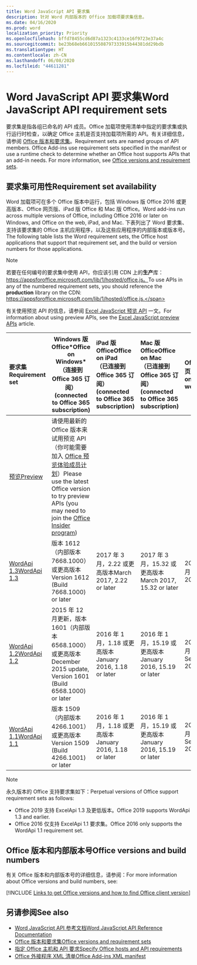 ```yaml
---
title: Word JavaScript API 要求集
description: 针对 Word 内部版本的 Office 加载项要求集信息。
ms.date: 04/16/2020
ms.prod: word
localization_priority: Priority
ms.openlocfilehash: bffd78455cd6d87a1323c4133ce16f9723e37a4c
ms.sourcegitcommit: be23b68eb661015508797333915b44381dd29bdb
ms.translationtype: HT
ms.contentlocale: zh-CN
ms.lasthandoff: 06/08/2020
ms.locfileid: "44611281"
---
```

# <a name="word-javascript-api-requirement-sets"></a><span data-ttu-id="601e9-103">Word JavaScript API 要求集</span><span class="sxs-lookup"><span data-stu-id="601e9-103">Word JavaScript API requirement sets</span></span>

<span data-ttu-id="601e9-p101">要求集是指各组已命名的 API 成员。Office 加载项使用清单中指定的要求集或执行运行时检查，以确定 Office 主机是否支持加载项所需的 API。有关详细信息，请参阅 [Office 版本和要求集](../../develop/office-versions-and-requirement-sets.md)。</span><span class="sxs-lookup"><span data-stu-id="601e9-p101">Requirement sets are named groups of API members. Office Add-ins use requirement sets specified in the manifest or use a runtime check to determine whether an Office host supports APIs that an add-in needs. For more information, see [Office versions and requirement sets](../../develop/office-versions-and-requirement-sets.md).</span></span>

## <a name="requirement-set-availability"></a><span data-ttu-id="601e9-107">要求集可用性</span><span class="sxs-lookup"><span data-stu-id="601e9-107">Requirement set availability</span></span>

<span data-ttu-id="601e9-108">Word 加载项可在多个 Office 版本中运行，包括 Windows 版 Office 2016 或更高版本、Office 网页版、iPad 版 Office 和 Mac 版 Office。</span><span class="sxs-lookup"><span data-stu-id="601e9-108">Word add-ins run across multiple versions of Office, including Office 2016 or later on Windows, and Office on the web, iPad, and Mac.</span></span> <span data-ttu-id="601e9-109">下表列出了 Word 要求集、支持该要求集的 Office 主机应用程序，以及这些应用程序的内部版本或版本号。</span><span class="sxs-lookup"><span data-stu-id="601e9-109">The following table lists the Word requirement sets, the Office host applications that support that requirement set, and the build or version numbers for those applications.</span></span>

> [!NOTE]
> <span data-ttu-id="601e9-110">若要在任何编号的要求集中使用 API，你应该引用 CDN 上的**生产**库：https://appsforoffice.microsoft.com/lib/1/hosted/office.js。</span><span class="sxs-lookup"><span data-stu-id="601e9-110">To use APIs in any of the numbered requirement sets, you should reference the **production** library on the CDN: https://appsforoffice.microsoft.com/lib/1/hosted/office.js.</span></span>
>
> <span data-ttu-id="601e9-111">有关使用预览 API 的信息，请参阅 [Excel JavaScript 预览 API](word-preview-apis.md) 一文。</span><span class="sxs-lookup"><span data-stu-id="601e9-111">For information about using preview APIs, see the [Excel JavaScript preview APIs](word-preview-apis.md) article.</span></span>

|  <span data-ttu-id="601e9-112">要求集</span><span class="sxs-lookup"><span data-stu-id="601e9-112">Requirement set</span></span>  |   <span data-ttu-id="601e9-113">Windows 版 Office\*</span><span class="sxs-lookup"><span data-stu-id="601e9-113">Office on Windows\*</span></span><br><span data-ttu-id="601e9-114">（连接到 Office 365 订阅）</span><span class="sxs-lookup"><span data-stu-id="601e9-114">(connected to Office 365 subscription)</span></span>  |  <span data-ttu-id="601e9-115">iPad 版 Office</span><span class="sxs-lookup"><span data-stu-id="601e9-115">Office on iPad</span></span><br><span data-ttu-id="601e9-116">（已连接到 Office 365 订阅）</span><span class="sxs-lookup"><span data-stu-id="601e9-116">(connected to Office 365 subscription)</span></span>  |  <span data-ttu-id="601e9-117">Mac 版 Office</span><span class="sxs-lookup"><span data-stu-id="601e9-117">Office on Mac</span></span><br><span data-ttu-id="601e9-118">（已连接到 Office 365 订阅）</span><span class="sxs-lookup"><span data-stu-id="601e9-118">(connected to Office 365 subscription)</span></span>  | <span data-ttu-id="601e9-119">Office 网页版</span><span class="sxs-lookup"><span data-stu-id="601e9-119">Office on the web</span></span>  |
|:-----|-----|:-----|:-----|:-----|
| [<span data-ttu-id="601e9-120">预览</span><span class="sxs-lookup"><span data-stu-id="601e9-120">Preview</span></span>](word-preview-apis.md) | <span data-ttu-id="601e9-121">请使用最新的 Office 版本来试用预览 API（你可能需要加入 [Office 预览体验成员计划](https://insider.office.com)）</span><span class="sxs-lookup"><span data-stu-id="601e9-121">Please use the latest Office version to try preview APIs (you may need to join the [Office Insider program](https://insider.office.com))</span></span> |
| [<span data-ttu-id="601e9-122">WordApi 1.3</span><span class="sxs-lookup"><span data-stu-id="601e9-122">WordApi 1.3</span></span>](word-api-1-3-requirement-set.md) | <span data-ttu-id="601e9-123">版本 1612（内部版本 7668.1000）或更高版本</span><span class="sxs-lookup"><span data-stu-id="601e9-123">Version 1612 (Build 7668.1000) or later</span></span>| <span data-ttu-id="601e9-124">2017 年 3 月，2.22 或更高版本</span><span class="sxs-lookup"><span data-stu-id="601e9-124">March 2017, 2.22 or later</span></span> | <span data-ttu-id="601e9-125">2017 年 3 月，15.32 或更高版本</span><span class="sxs-lookup"><span data-stu-id="601e9-125">March 2017, 15.32 or later</span></span>| <span data-ttu-id="601e9-126">2017 年 3 月</span><span class="sxs-lookup"><span data-stu-id="601e9-126">March 2017</span></span> |
| [<span data-ttu-id="601e9-127">WordApi 1.2</span><span class="sxs-lookup"><span data-stu-id="601e9-127">WordApi 1.2</span></span>](word-api-1-2-requirement-set.md) | <span data-ttu-id="601e9-128">2015 年 12 月更新，版本 1601（内部版本 6568.1000）或更高版本</span><span class="sxs-lookup"><span data-stu-id="601e9-128">December 2015 update, Version 1601 (Build 6568.1000) or later</span></span> | <span data-ttu-id="601e9-129">2016 年 1 月，1.18 或更高版本</span><span class="sxs-lookup"><span data-stu-id="601e9-129">January 2016, 1.18 or later</span></span> | <span data-ttu-id="601e9-130">2016 年 1 月，15.19 或更高版本</span><span class="sxs-lookup"><span data-stu-id="601e9-130">January 2016, 15.19 or later</span></span>| <span data-ttu-id="601e9-131">2016 年 9 月</span><span class="sxs-lookup"><span data-stu-id="601e9-131">September 2016</span></span> |
| [<span data-ttu-id="601e9-132">WordApi 1.1</span><span class="sxs-lookup"><span data-stu-id="601e9-132">WordApi 1.1</span></span>](word-api-1-1-requirement-set.md) | <span data-ttu-id="601e9-133">版本 1509（内部版本 4266.1001）或更高版本</span><span class="sxs-lookup"><span data-stu-id="601e9-133">Version 1509 (Build 4266.1001) or later</span></span>| <span data-ttu-id="601e9-134">2016 年 1 月，1.18 或更高版本</span><span class="sxs-lookup"><span data-stu-id="601e9-134">January 2016, 1.18 or later</span></span> | <span data-ttu-id="601e9-135">2016 年 1 月，15.19 或更高版本</span><span class="sxs-lookup"><span data-stu-id="601e9-135">January 2016, 15.19 or later</span></span>| <span data-ttu-id="601e9-136">2016 年 9 月</span><span class="sxs-lookup"><span data-stu-id="601e9-136">September 2016</span></span> |

> [!NOTE]
> <span data-ttu-id="601e9-137">永久版本的 Office 支持要求集如下：</span><span class="sxs-lookup"><span data-stu-id="601e9-137">Perpetual versions of Office support requirement sets as follows:</span></span>
>
> - <span data-ttu-id="601e9-138">Office 2019 支持 ExcelApi 1.3 及更低版本。</span><span class="sxs-lookup"><span data-stu-id="601e9-138">Office 2019 supports WordApi 1.3 and earlier.</span></span>
> - <span data-ttu-id="601e9-139">Office 2016 仅支持 ExcelApi 1.1 要求集。</span><span class="sxs-lookup"><span data-stu-id="601e9-139">Office 2016 only supports the WordApi 1.1 requirement set.</span></span>

## <a name="office-versions-and-build-numbers"></a><span data-ttu-id="601e9-140">Office 版本和内部版本号</span><span class="sxs-lookup"><span data-stu-id="601e9-140">Office versions and build numbers</span></span>

<span data-ttu-id="601e9-141">有关 Office 版本和内部版本号的详细信息，请参阅：</span><span class="sxs-lookup"><span data-stu-id="601e9-141">For more information about Office versions and build numbers, see:</span></span>

[!INCLUDE [Links to get Office versions and how to find Office client version](../../includes/links-get-office-versions-builds.md)]

## <a name="see-also"></a><span data-ttu-id="601e9-142">另请参阅</span><span class="sxs-lookup"><span data-stu-id="601e9-142">See also</span></span>

- [<span data-ttu-id="601e9-143">Word JavaScript API 参考文档</span><span class="sxs-lookup"><span data-stu-id="601e9-143">Word JavaScript API Reference Documentation</span></span>](/javascript/api/word)
- [<span data-ttu-id="601e9-144">Office 版本和要求集</span><span class="sxs-lookup"><span data-stu-id="601e9-144">Office versions and requirement sets</span></span>](../../develop/office-versions-and-requirement-sets.md)
- [<span data-ttu-id="601e9-145">指定 Office 主机和 API 要求</span><span class="sxs-lookup"><span data-stu-id="601e9-145">Specify Office hosts and API requirements</span></span>](../../develop/specify-office-hosts-and-api-requirements.md)
- [<span data-ttu-id="601e9-146">Office 外接程序 XML 清单</span><span class="sxs-lookup"><span data-stu-id="601e9-146">Office Add-ins XML manifest</span></span>](../../develop/add-in-manifests.md)
